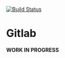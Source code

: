 [![Build Status](https://travis-ci.org/avitex/elixir-gitlab.svg)](https://travis-ci.org/avitex/elixir-gitlab)

# Gitlab

**WORK IN PROGRESS**
